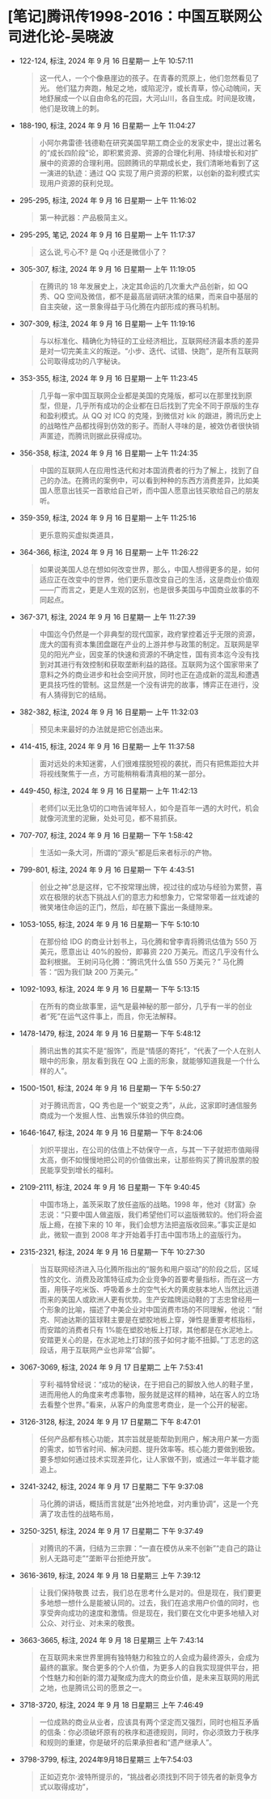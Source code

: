 # [笔记]腾讯传1998-2016：中国互联网公司进化论-吴晓波


-   122-124, 标注, 2024 年 9 月 16 日星期一 上午 10:57:11

    > 这一代人，一个个像悬崖边的孩子。在青春的荒原上，他们忽然看见了光。 他们猛力奔跑，触足之地，或陷泥泞，或长青草，惊心动魄间，天地舒展成一个以自由命名的花园，大河山川，各自生成。时间是玫瑰，他们是玫瑰上的刺。

-   188-190, 标注, 2024 年 9 月 16 日星期一 上午 11:04:27

    > 小阿尔弗雷德·钱德勒在研究美国早期工商企业的发家史中，提出过著名的“成长四阶段”论，即积累资源、资源的合理化利用、持续增长和对扩展中的资源的合理利用。回顾腾讯的早期成长史，我们清晰地看到了这一演进的轨迹：通过 QQ 实现了用户资源的积累，以创新的盈利模式实现用户资源的获利兑现。

-   295-295, 标注, 2024 年 9 月 16 日星期一 上午 11:16:02

    > 第一种武器：产品极简主义。

-   295-295, 笔记, 2024 年 9 月 16 日星期一 上午 11:17:37

    > 这么说,亏心不? 是 Qq 小还是微信小了？

-   305-307, 标注, 2024 年 9 月 16 日星期一 上午 11:19:05

    > 在腾讯的 18 年发展史上，决定其命运的几次重大产品创新，如 QQ 秀、QQ 空间及微信，都不是最高层调研决策的结果，而来自中基层的自主突破，这一景象得益于马化腾在内部形成的赛马机制。

-   307-309, 标注, 2024 年 9 月 16 日星期一 上午 11:19:16

    > 与以标准化、精确化为特征的工业经济相比，互联网经济最本质的差异是对一切完美主义的叛逆。“小步、迭代、试错、快跑”，是所有互联网公司取得成功的八字秘诀。

-   353-355, 标注, 2024 年 9 月 16 日星期一 上午 11:23:45

    > 几乎每一家中国互联网企业都是美国的克隆版，都可以在那里找到原型，但是，几乎所有成功的企业都在日后找到了完全不同于原版的生存和盈利模式。从 QQ 对 ICQ 的克隆，到微信对 kik 的跟进，腾讯历史上的战略性产品都找得到仿效的影子。而耐人寻味的是，被效仿者很快销声匿迹，而腾讯则据此获得成功。

-   356-358, 标注, 2024 年 9 月 16 日星期一 上午 11:24:35

    > 中国的互联网人在应用性迭代和对本国消费者的行为了解上，找到了自己的办法。在腾讯的案例中，可以看到种种的东西方消费差异，比如美国人愿意出钱买一首歌给自己听，而中国人愿意出钱买歌给自己的朋友听。

-   359-359, 标注, 2024 年 9 月 16 日星期一 上午 11:25:16

    > 更乐意购买虚拟类道具，

-   364-366, 标注, 2024 年 9 月 16 日星期一 上午 11:26:22

    > 如果说美国人总在想如何改变世界，那么，中国人想得更多的是，如何适应正在改变中的世界，他们更乐意改变自己的生活，这是商业价值观——广而言之，更是人生观的区别，也是很多美国与中国商业故事的不同起点。

-   367-371, 标注, 2024 年 9 月 16 日星期一 上午 11:27:39

    > 中国迄今仍然是一个非典型的现代国家，政府掌控着近乎无限的资源，庞大的国有资本集团盘踞在产业的上游并参与政策的制定。互联网是罕见的阳光产业，因变革的快速和资源的不确定性，国有资本迄今没有找到对其进行有效控制和获取垄断利益的路径。互联网为这个国家带来了意料之外的商业进步和社会空间开放，同时也正在造成新的混乱和遭遇更具技巧性的管制。这显然是一个没有讲完的故事，博弈正在进行，没有人猜得到它的结局。

-   382-382, 标注, 2024 年 9 月 16 日星期一 上午 11:32:03

    > 预见未来最好的办法就是把它创造出来。

-   414-415, 标注, 2024 年 9 月 16 日星期一 上午 11:37:58

    > 面对远处的未知迷雾，人们很难摆脱短视的袭扰，而只有把焦距拉大并将视线聚焦于一点，方可能稍稍看清真相的某一部分。

-   449-450, 标注, 2024 年 9 月 16 日星期一 上午 11:42:13

    > 老师们以无比急切的口吻告诫年轻人，如今是百年一遇的大时代，机会就像河流里的泥鳅，处处可见，都不易抓获。

-   707-707, 标注, 2024 年 9 月 16 日星期一 下午 1:58:42

    > 生活如一条大河，所谓的“源头”都是后来者标示的产物。

-   799-801, 标注, 2024 年 9 月 16 日星期一 下午 4:43:51

    > 创业之神”总是这样，它不按常理出牌，视过往的成功与经验为累赘，喜欢在极限的状态下挑战人们的意志力和想象力，它常常带着一丝戏谑的微笑堵住命运的正门，然后，却在腋下露出一条缝隙来。

-   1053-1055, 标注, 2024 年 9 月 16 日星期一 下午 5:10:10

    > 在那份给 IDG 的商业计划书上，马化腾和曾李青将腾讯估值为 550 万美元，愿意出让 40%的股份，即募资 220 万美元。而这几乎没有什么盈利根据。 王树问马化腾：“腾讯凭什么值 550 万美元？” 马化腾答：“因为我们缺 200 万美元。”

-   1092-1093, 标注, 2024 年 9 月 16 日星期一 下午 5:13:15

    > 在所有的商业故事里，运气是最神秘的那一部分，几乎有一半的创业者“死”在运气这件事上，而且，你无法解释。

-   1478-1479, 标注, 2024 年 9 月 16 日星期一 下午 5:48:12

    > 腾讯出售的其实不是“服饰”，而是“情感的寄托”，“代表了一个人在别人眼中的形象，朋友看到我在 QQ 上面的形象，就能够知道我是一个什么样的人”。

-   1500-1501, 标注, 2024 年 9 月 16 日星期一 下午 5:50:27

    > 对于腾讯而言，QQ 秀也是一个“蜕变之秀”，从此，这家即时通信服务商成为一个发掘人性、出售娱乐体验的供应商。

-   1646-1647, 标注, 2024 年 9 月 16 日星期一 下午 8:24:06

    > 刘炽平提出，在公司的估值上不妨保守一点，与其一下子就把市值飚得太高，倒不如慢慢地把公司的价值做出来，让那些购买了腾讯股票的股民能享受到增长的福利。

-   2109-2111, 标注, 2024 年 9 月 16 日星期一 下午 9:40:45

    > 中国市场上，盖茨采取了放任盗版的战略。1998 年，他对《财富》杂志说：“只要中国人做盗版，我们希望他们可以盗版微软的。他们将会盗版上瘾，在接下来的 10 年，我们会想方法把盗版收回来。”事实正是如此，微软一直到 2008 年才开始着手打击中国市场上的盗版行为。

-   2315-2321, 标注, 2024 年 9 月 16 日星期一 下午 10:27:30

    > 当互联网经济进入马化腾所指出的“服务和用户驱动”的阶段之后，区域性的文化、消费及政策特征成为企业竞争的首要考量指标，而在这一方面，用筷子吃米饭、呼吸着乡土的空气长大的黄皮肤本地人当然比远道而来的美国人或欧洲人更有优势。生产安踏牌运动鞋的丁志忠曾经用一个形象的比喻，描述了中美企业对中国消费市场的不同理解，他说：“耐克、阿迪达斯的篮球鞋主要是在塑胶地板上穿，弹性是重要考核指标，而安踏的消费者只有 1%能在塑胶地板上打球，其他都是在水泥地上。安踏更关心的是，在水泥地上打球的孩子如何才能不扭脚。”丁志忠的这段话，用于互联网产业也非常“合脚”。

-   3067-3069, 标注, 2024 年 9 月 17 日星期二 上午 7:53:41

    > 亨利·福特曾经说：“成功的秘诀，在于把自己的脚放入他人的鞋子里，进而用他人的角度来考虑事物，服务就是这样的精神，站在客人的立场去看整个世界。”看来，从客户的角度思考商业，是一个公开的秘密。

-   3126-3128, 标注, 2024 年 9 月 17 日星期二 下午 8:47:01

    > 任何产品都有核心功能，其宗旨就是能帮助到用户，解决用户某一方面的需求，如节省时间、解决问题、提升效率等。核心能力要做到极致。要多想如何通过技术实现差异化，让人家做不到，或通过一年半载才能追上。

-   3241-3242, 标注, 2024 年 9 月 17 日星期二 下午 9:37:08

    > 马化腾的讲话，概括而言就是“出外抢地盘，对内重协调”，这是一个充满了攻击性的战略布局，

-   3250-3251, 标注, 2024 年 9 月 17 日星期二 下午 9:37:49

    > 对腾讯的不满，归结为三宗罪：“一直在模仿从来不创新”“走自己的路让别人无路可走”“垄断平台拒绝开放”。

-   3616-3619, 标注, 2024 年 9 月 18 日星期三 上午 7:39:12

    > 让我们保持敬畏 过去，我们总在思考什么是对的。但是现在，我们要更多地想一想什么是能被认同的。过去，我们在追求用户价值的同时，也享受奔向成功的速度和激情。但是现在，我们要在文化中更多地植入对公众、对行业、对未来的敬畏。

-   3663-3665, 标注, 2024 年 9 月 18 日星期三 上午 7:43:14

    > 在互联网未来世界里拥有独特魅力和独立的人会成为最终源头，会成为最终的赢家。聚合更多的个人价值，为更多人的自我实现提供平台，把个性魅力和创新的潜力凝聚成为庞大的商业价值，是未来互联网的用武之地，也是腾讯公司的愿景之一。

-   3718-3720, 标注, 2024 年 9 月 18 日星期三 上午 7:46:49

    > 一位成熟的商业从业者，应该具有两个坚定而又强烈，同时也相互矛盾的信条：你必须破坏原有的秩序和道德规则，同时，你必须致力于秩序和规则的重建，你是破坏的后果承担者和“遗产继承人”。

-   3798-3799, 标注, 2024年9月18日星期三 上午7:54:03

    > 正如迈克尔·波特所提示的，“挑战者必须找到不同于领先者的新竞争方式以取得成功”，

